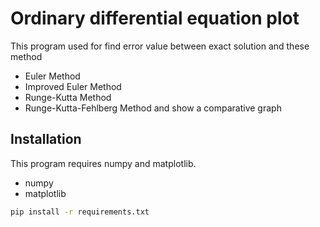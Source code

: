 # Ordinary differential equation plot

This program used for find error value between exact solution and these method
- Euler Method
- Improved Euler Method
- Runge-Kutta Method
- Runge-Kutta-Fehlberg Method
and show a comparative graph

## Installation

This program requires numpy and matplotlib.

* numpy
* matplotlib

``` bash
pip install -r requirements.txt
```